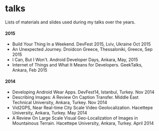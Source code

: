 talks
=====

Lists of materials and slides used during my talks over the years.

#### 2015
- Build Your Thing In a Weekend. DevFest 2015, Lviv, Ukraine Oct 2015
- An Unexpected Journey. Droidcon Greece, Thessaloniki, Greece, Sep 2015
- I Can, But I Won't. Android Developer Days, Ankara, May, 2015
- Internet of Things and What It Means for Developers. GeekTalks, Ankara, Feb 2015

#### 2014
- Developing Android Wear Apps. DevFest14, Istanbul, Turkey. Nov 2014
- Describing Images: A Review On Caption Transfer. Middle East Technical University, Ankara, Turkey. Nov 2014
- Vid2GPS, Near Real-time City Scale Video Geolocalization. Hacettepe University, Ankara, Turkey. May 2014
- A Review On Large Scale Visual Geo-Localization of Images in Mountainous Terrain. Hacettepe University, Ankara, Turkey. April 2014
